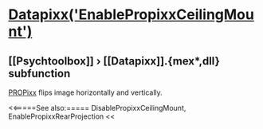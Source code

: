 # [Datapixx('EnablePropixxCeilingMount')](Datapixx-EnablePropixxCeilingMount) 
## [[Psychtoolbox]] &#8250; [[Datapixx]].{mex*,dll} subfunction


[PROPixx](PROPixx) flips image horizontally and vertically.  
  


<<=====See also:=====
DisablePropixxCeilingMount, EnablePropixxRearProjection
<<